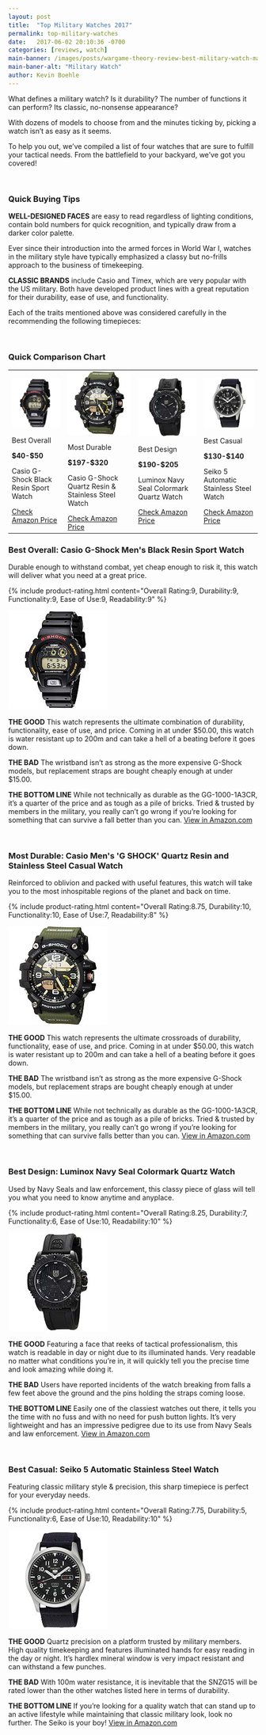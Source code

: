 ```yaml
---
layout: post
title:  "Top Military Watches 2017"
permalink: top-military-watches
date:   2017-06-02 20:10:36 -0700
categories: [reviews, watch]
main-banner: /images/posts/wargame-theory-review-best-military-watch-main-banner.jpg
main-baner-alt: "Military Watch"
author: Kevin Boehle
---
```

What defines a military watch? Is it durability? The number of functions it can perform? Its classic, no-nonsense appearance?
 
With dozens of models to choose from and the minutes ticking by, picking a watch isn’t as easy as it seems.
 
To help you out, we’ve compiled a list of four watches that are sure to fulfill your tactical needs. From the battlefield to your backyard, we’ve got you covered!

<br>

### Quick Buying Tips

__WELL-DESIGNED FACES__ are easy to read regardless of lighting conditions, contain bold numbers for quick recognition, and typically draw from a darker color palette.

Ever since their introduction into the armed forces in World War I, watches in the military style have typically emphasized a classy but no-frills approach to the business of timekeeping. 
 
__CLASSIC BRANDS__ include Casio and Timex, which are very popular with the US military. Both have developed product lines with a great reputation for their durability, ease of use, and functionality.
 
Each of the traits mentioned above was considered carefully in the recommending the following timepieces:

<br>

### Quick Comparison Chart

<table class="comparison-chart">
	<tr>
		<td>
			<img src="/images/posts/wargame-theory-review-best-military-watch-1.jpg" alt="G-Shock Black Resin Watch">
			<p class="product-value-prop">Best Overall</p>		
			<p class="product-name product-price"><strong>$40-$50</strong></p>	
			<p class="product-name">Casio G-Shock Black Resin Sport Watch</p>
			<a href="https://www.amazon.com/G-Shock-DW6900-1V-Black-Resin-Sport/dp/B000GAYQL8/ref=sr_1_fkmr0_4?ie=UTF8&qid=1496521239&sr=8-4-fkmr0&keywords=DW9052-1V+wristband" target="_blank">Check Amazon Price</a>
		</td>
		<td>
			<img src="/images/posts/wargame-theory-review-best-military-watch-2.jpg" alt="G-Shock Green Quartz Watch">
			<p class="product-value-prop">Most Durable</p>
			<p class="product-name product-price"><strong>$197-$320</strong></p>	
			<p class="product-name">Casio G-Shock Quartz Resin & Stainless Steel Watch</p>
			<a href="https://www.amazon.com/Casio-SHOCK-Quartz-Stainless-Casual/dp/B01DTJNCOE/ref=sr_1_19?ie=UTF8&qid=1496238217&sr=8-19&keywords=casio+gshock" target="_blank">Check Amazon Price</a>
		</td>
		<td>
			<img src="/images/posts/wargame-theory-review-best-military-watch-3.jpg" alt="Luminox Quartz Movement With Rubber Band, Black Watch">
			<p class="product-value-prop">Best Design</p>
			<p class="product-name product-price"><strong>$190-$205</strong></p>	
			<p class="product-name">Luminox Navy Seal Colormark Quartz Watch</p>
			<a href="https://www.amazon.com/Luminox-3051-BO-Colormark-Quartz-Movement/dp/B002NGNSOE/ref=pd_sbs_241_2?_encoding=UTF8&pd_rd_i=B002NGNSOE&pd_rd_r=3B2ACB4DQKWMNMBP4KTJ&pd_rd_w=SDXoW&pd_rd_wg=ZIKTT&psc=1&refRID=3B2ACB4DQKWMNMBP4KTJ" target="_blank">Check Amazon Price</a>
		</td>
		<td>
			<img src="/images/posts/wargame-theory-review-best-military-watch-4.jpg" alt="Seiko Stainless Steel Watch">
			<p class="product-value-prop">Best Casual</p>
			<p class="product-name product-price"><strong>$130-$140</strong></p>	
			<p class="product-name">Seiko 5 Automatic<br>Stainless Steel Watch</p>
			<a href="https://www.amazon.com/Seiko-SNZG15-Automatic-Stainless-Steel/dp/B006I22GT2/ref=pd_sim_241_2?_encoding=UTF8&pd_rd_i=B006I22GT2&pd_rd_r=AEJ69X79BFSP8J01EXZJ&pd_rd_w=oExkq&pd_rd_wg=2Ayn9&psc=1&refRID=AEJ69X79BFSP8J01EXZJ" target="_blank">Check Amazon Price</a>
		</td>							
	</tr>
</table>

### Best Overall: Casio G-Shock Men's Black Resin Sport Watch

Durable enough to withstand combat, yet cheap enough to risk it, this watch will deliver what you need at a great price.

{% include product-rating.html content="Overall Rating:9, Durability:9, Functionality:9, Ease of Use:9, Readability:9" %} 
<p class="product-image"><img src="/images/posts/wargame-theory-review-best-military-watch-1.jpg" alt="G-Shock Black Resin Watch" /></p>

__THE GOOD__ This watch represents the ultimate combination of durability, functionality, ease of use, and price. Coming in at under $50.00, this watch is water resistant up to 200m and can take a hell of a beating before it goes down.

__THE BAD__ The wristband isn’t as strong as the more expensive G-Shock models, but replacement straps are bought cheaply enough at under $15.00.

__THE BOTTOM LINE__ While not technically as durable as the GG-1000-1A3CR, it’s a quarter of the price and as tough as a pile of bricks. Tried & trusted by members in the military, you really can’t go wrong if you’re looking for something that can survive a fall better than you can.
[View in Amazon.com][product-link-1]

<br>

### Most Durable: Casio Men's 'G SHOCK' Quartz Resin and Stainless Steel Casual Watch

Reinforced to oblivion and packed with useful features, this watch will take you to the most inhospitable regions of the planet and back on time.

{% include product-rating.html content="Overall Rating:8.75, Durability:10, Functionality:10, Ease of Use:7, Readability:8" %} 
<p class="product-image"><img src="/images/posts/wargame-theory-review-best-military-watch-2.jpg" alt="G-Shock Green Quartz Watch"></p>

__THE GOOD__ This watch represents the ultimate crossroads of durability, functionality, ease of use, and price. Coming in at under $50.00, this watch is water resistant up to 200m and can take a hell of a beating before it goes down.

__THE BAD__ The wristband isn’t as strong as the more expensive G-Shock models, but replacement straps are bought cheaply enough at under $15.00.

__THE BOTTOM LINE__ While not technically as durable as the GG-1000-1A3CR, it’s a quarter of the price and as tough as a pile of bricks. Tried & trusted by members in the military, you really can’t go wrong if you’re looking for something that can survive falls better than you can.
[View in Amazon.com][product-link-2]

<br>

### Best Design: Luminox Navy Seal Colormark Quartz Watch

Used by Navy Seals and law enforcement, this classy piece of glass will tell you what you need to know anytime and anyplace.

{% include product-rating.html content="Overall Rating:8.25, Durability:7, Functionality:6, Ease of Use:10, Readability:10" %} 
<p class="product-image"><img src="/images/posts/wargame-theory-review-best-military-watch-3.jpg" alt="Luminox Quartz Movement With Rubber Band, Black Watch"></p>

__THE GOOD__ Featuring a face that reeks of tactical professionalism, this watch is readable in day or night due to its illuminated hands. Very readable no matter what conditions you’re in, it will quickly tell you the precise time and look amazing while doing it.

__THE BAD__ Users have reported incidents of the watch breaking from falls a few feet above the ground and the pins holding the straps coming loose.

__THE BOTTOM LINE__ Easily one of the classiest watches out there, it tells you the time with no fuss and with no need for push button lights. It’s very lightweight and has an impressive pedigree due to its use from Navy Seals and law enforcement.
[View in Amazon.com][product-link-3]

<br>

### Best Casual: Seiko 5 Automatic Stainless Steel Watch

Featuring classic military style & precision, this sharp timepiece is perfect for your everyday needs.

{% include product-rating.html content="Overall Rating:7.75, Durability:5, Functionality:6, Ease of Use:10, Readability:10" %} 
<p class="product-image"><img src="/images/posts/wargame-theory-review-best-military-watch-4.jpg" alt="Seiko Stainless Steel Watch"></p>

__THE GOOD__ Quartz precision on a platform trusted by military members. High quality timekeeping and features illuminated hands for easy reading in the day or night. It’s hardlex mineral window is very impact resistant and can withstand a few punches.

__THE BAD__ With 100m water resistance, it is inevitable that the SNZG15 will be rated lower than the other watches listed here in terms of durability.

__THE BOTTOM LINE__ If you’re looking for a quality watch that can stand up to an active lifestyle while maintaining that classic military look, look no further. The Seiko is your boy!
[View in Amazon.com][product-link-4]






[product-link-1]: https://www.amazon.com/G-Shock-DW6900-1V-Black-Resin-Sport/dp/B000GAYQL8/ref=sr_1_fkmr0_4?ie=UTF8&qid=1496521239&sr=8-4-fkmr0&keywords=DW9052-1V+wristband
[product-link-2]: https://www.amazon.com/Casio-SHOCK-Quartz-Stainless-Casual/dp/B01DTJNCOE/ref=sr_1_19?ie=UTF8&qid=1496238217&sr=8-19&keywords=casio+gshock
[product-link-3]: https://www.amazon.com/Luminox-3051-BO-Colormark-Quartz-Movement/dp/B002NGNSOE/ref=pd_sbs_241_2?_encoding=UTF8&pd_rd_i=B002NGNSOE&pd_rd_r=3B2ACB4DQKWMNMBP4KTJ&pd_rd_w=SDXoW&pd_rd_wg=ZIKTT&psc=1&refRID=3B2ACB4DQKWMNMBP4KTJ
[product-link-4]: https://www.amazon.com/Seiko-SNZG15-Automatic-Stainless-Steel/dp/B006I22GT2/ref=pd_sim_241_2?_encoding=UTF8&pd_rd_i=B006I22GT2&pd_rd_r=AEJ69X79BFSP8J01EXZJ&pd_rd_w=oExkq&pd_rd_wg=2Ayn9&psc=1&refRID=AEJ69X79BFSP8J01EXZJ
